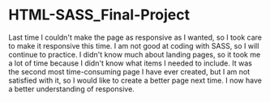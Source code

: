 # HTML-SASS_Final-Project
Last time I couldn't make the page as responsive as I wanted, so I took care to make it responsive this time.
I am not good at coding with SASS, so I will continue to practice.
I didn't know much about landing pages, so it took me a lot of time because I didn't know what items I needed to include.
It was the second most time-consuming page I have ever created, but I am not satisfied with it, so I would like to create a better page next time.
I now have a better understanding of responsive.
